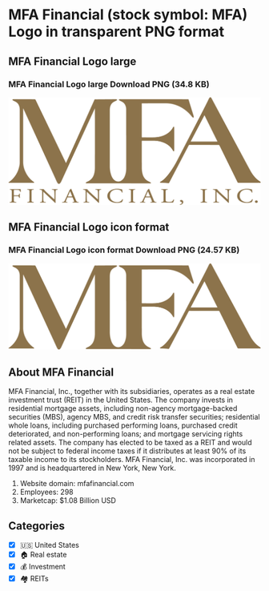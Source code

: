 # MFA Financial (stock symbol: MFA) Logo in transparent PNG format

## MFA Financial Logo large

### MFA Financial Logo large Download PNG (34.8 KB)

![MFA Financial Logo large Download PNG (34.8 KB)](/img/orig/MFA_BIG-b84e7cb9.png)

## MFA Financial Logo icon format

### MFA Financial Logo icon format Download PNG (24.57 KB)

![MFA Financial Logo icon format Download PNG (24.57 KB)](/img/orig/MFA-38e4db38.png)

## About MFA Financial

MFA Financial, Inc., together with its subsidiaries, operates as a real estate investment trust (REIT) in the United States. The company invests in residential mortgage assets, including non-agency mortgage-backed securities (MBS), agency MBS, and credit risk transfer securities; residential whole loans, including purchased performing loans, purchased credit deteriorated, and non-performing loans; and mortgage servicing rights related assets. The company has elected to be taxed as a REIT and would not be subject to federal income taxes if it distributes at least 90% of its taxable income to its stockholders. MFA Financial, Inc. was incorporated in 1997 and is headquartered in New York, New York.

1. Website domain: mfafinancial.com
2. Employees: 298
3. Marketcap: $1.08 Billion USD


## Categories
- [x] 🇺🇸 United States
- [x] 🏠 Real estate
- [x] 💰 Investment
- [x] 🏘️ REITs
